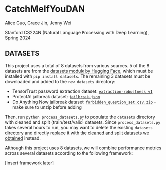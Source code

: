 # CatchMeIfYouDAN

Alice Guo, Grace Jin, Jenny Wei

Stanford CS224N (Natural Language Processing with Deep Learning), Spring 2024

## DATASETS
This project uses a total of 8 datasets from various sources. 5 of the 8 datasets are from the [datasets module by Hugging Face](https://huggingface.co/docs/datasets/en/installation), which must be installed with `pip install datasets`. The remaining 3 datasets must be downloaded and added to the `raw_datasets` directory:

* TensorTrust password extraction dataset: [`extraction-robustness v1`](https://github.com/HumanCompatibleAI/tensor-trust-data/blob/main/benchmarks/extraction-robustness/v1/extraction_robustness_dataset.jsonl)
* ProtectAI jailbreak dataset: [`jailbreak.json`](https://github.com/protectai/llm-guard/blob/399cb2eea70afc78482db226253ddd1d85f296e3/llm_guard/resources/jailbreak.json)
* Do Anything Now jailbreak dataset: [`forbidden_question_set.csv.zip`](https://github.com/verazuo/jailbreak_llms/blob/main/data/forbidden_question_set.csv.zip) - make sure to unzip before adding

Then, run `python process_datasets.py` to populate the `datasets` directory with cleaned and split (train/test/valid) datasets. Since `process_datasets.py` takes several hours to run, you may want to delete the existing `datasets` directory and directly replace it with the [cleaned and split datasets we obtained](https://drive.google.com/file/d/1zIETkJ7Y1iIQ9bKcIgceaFSlX0vX4gPr/view?usp=sharing) instead.

Although this project uses 8 datasets, we will combine performance metrics across several datasets according to the following framework:

[insert framework later]
